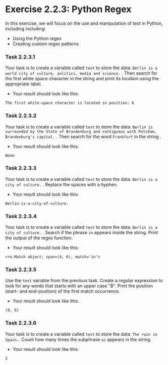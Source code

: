 # Exercise 2.2.3: Python Regex

In this exercise, we will focus on the use and manipulation of text  in Python, including including:

- Using the Python regex
- Creating custom regex patterns

### Task 2.2.3.1

Your task is to create a variable called `text` to store the data: `Berlin is a world city of culture, politics, media and science.` . Then search for the first white space character in the string and print its location using the appropriate label. 

- Your result should look like this:

```
The first white-space character is located in position: 6
```

### Task 2.2.3.2

Your task is to create a variable called `text` to store the data: `Berlin is surrounded by the State of Brandenburg and contiguous with Potsdam, Brandenburg's capital.` . Then search for the word `Frankfurt` in the string . 

- Your result should look like this:

```
None
```

### Task 2.2.3.3

Your task is to create a variable called `text` to store the data: `Berlin is a city of culture.` . Replace the spaces with a hyphen.

- Your result should look like this:

```
Berlin-is-a-city-of-culture.
```

### Task 2.2.3.4

Your task is to create a variable called `text` to store the data: `Berlin is a city of culture.` . Search if the phrase `in` appears inside the string. Print the output of the regex function.

- Your result should look like this:

```
<re.Match object; span=(4, 6), match='in'>
```

### Task 2.2.3.5

Use the `text` variable from the previous task. Create a regular expression to look for any words that starts with an upper case "B". Print the position (start- and end-position) of the first match occurrence. 

- Your result should look like this:

```
(0, 6)
```

### Task 2.2.3.6

Your task is to create a variable called `text` to store the data: `The rain in Spain.`. Count how many times the subphrase `ai` appears in the string.

- Your result should look like this:

```
2
```

